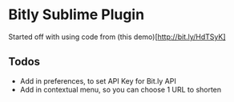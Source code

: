 # Bitly Sublime Plugin

Started off with using code from (this demo)[http://bit.ly/HdTSyK]

## Todos

* Add in preferences, to set API Key for Bit.ly API
* Add in contextual menu, so you can choose 1 URL to shorten